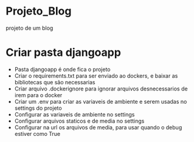 # Projeto_Blog
projeto de um blog

# Criar pasta djangoapp
- Pasta djangoapp é onde fica o projeto
- Criar o requirements.txt para ser enviado ao dockers, e baixar as bibliotecas que são necessarias
- Criar arquivo .dockerignore para ignorar arquivos desnecessarios de irem para o docker
- Criar um .env para criar as variaveis de ambiente e serem usadas no settings do projeto
- Configurar as variaveis de ambiente no settings 
- Configurar arquivos staticos e de media no settings
- Configurar na url os arquivos de media, para usar quando o debug estiver como True
